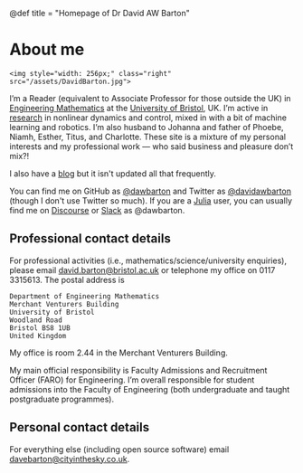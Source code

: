 @def title = "Homepage of Dr David AW Barton"

# About me

~~~
<img style="width: 256px;" class="right" src="/assets/DavidBarton.jpg">
~~~
I’m a Reader (equivalent to Associate Professor for those outside the UK) in [Engineering Mathematics](https://www.bristol.ac.uk/engineering-mathematics/) at the [University of Bristol](https://www.bristol.ac.uk/), UK. I’m active in [research](/research) in nonlinear dynamics and control, mixed in with a bit of machine learning and robotics. I’m also husband to Johanna and father of Phoebe, Niamh, Esther, Titus, and Charlotte. These site is a mixture of my personal interests and my professional work ― who said business and pleasure don’t mix?!

I also have a [blog](/blog) but it isn't updated all that frequently.

You can find me on GitHub as [@dawbarton](https://github.com/dawbarton/) and Twitter as [@davidawbarton](https://twitter.com/DavidAWBarton) (though I don't use Twitter so much). If you are a [Julia](https://julialang.org/) user, you can usually find me on [Discourse](https://discourse.julialang.org/) or [Slack](https://julialang.slack.com/) as @dawbarton.

## Professional contact details

For professional activities (i.e., mathematics/science/university enquiries), please email [david.barton@bristol.ac.uk](david.barton@bristol.ac.uk) or telephone my office on 0117 3315613. The postal address is

```plaintext
Department of Engineering Mathematics
Merchant Venturers Building
University of Bristol
Woodland Road
Bristol BS8 1UB
United Kingdom
```

My office is room 2.44 in the Merchant Venturers Building.

My main official responsibility is Faculty Admissions and Recruitment Officer (FARO) for Engineering. I’m overall responsible for student admissions into the Faculty of Engineering (both undergraduate and taught postgraduate programmes).

## Personal contact details

For everything else (including open source software) email [davebarton@cityinthesky.co.uk](mailto:davebarton@cityinthesky.co.uk).